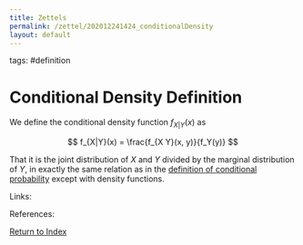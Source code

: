 ```yaml
---
title: Zettels
permalink: /zettel/202012241424_conditionalDensity
layout: default
---
```

tags: #definition

# Conditional Density Definition

We define the conditional density function $f_{X|Y}(x)$ as 

$$
f_{X|Y}(x) = \frac{f_{X Y}(x, y)}{f_Y(y)}
$$

That it is the joint distribution of $X$ and $Y$ divided by the marginal distribution of $Y$, in exactly the same
relation as in the [definition of conditional probability](202012221446_definitionConditionalProbability) except with density 
functions.

Links: 

References: 

[Return to Index](index)